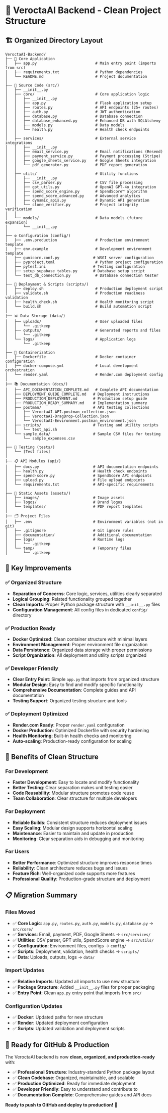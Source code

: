 # 📁 VeroctaAI Backend - Clean Project Structure

## 🏗️ Organized Directory Layout

```
VeroctaAI-Backend/
├── 📱 Core Application
│   ├── app.py                          # Main entry point (imports from src)
│   ├── requirements.txt                # Python dependencies
│   └── README.md                       # Project documentation
│
├── 🔧 Source Code (src/)
│   ├── __init__.py
│   ├── core/                           # Core application logic
│   │   ├── __init__.py
│   │   ├── app.py                      # Flask application setup
│   │   ├── routes.py                   # API endpoints (25+ routes)
│   │   ├── auth.py                     # JWT authentication
│   │   ├── database.py                 # Database connection
│   │   ├── database_enhanced.py        # Enhanced DB with SQLAlchemy
│   │   ├── models.py                   # Data models
│   │   └── health.py                   # Health check endpoints
│   │
│   ├── services/                       # External service integrations
│   │   ├── __init__.py
│   │   ├── email_service.py            # Email notifications (Resend)
│   │   ├── payment_service.py          # Payment processing (Stripe)
│   │   ├── google_sheets_service.py    # Google Sheets integration
│   │   └── pdf_generator.py            # PDF report generation
│   │
│   ├── utils/                          # Utility functions
│   │   ├── __init__.py
│   │   ├── csv_parser.py               # CSV file processing
│   │   ├── gpt_utils.py                # OpenAI GPT-4o integration
│   │   ├── spend_score_engine.py       # SpendScore™ algorithm
│   │   ├── spend_score_advanced.py     # Advanced analytics
│   │   ├── dynamic_apis.py             # Dynamic API generation
│   │   └── clone_verifier.py           # Project integrity verification
│   │
│   └── models/                         # Data models (future expansion)
│       └── __init__.py
│
├── ⚙️ Configuration (config/)
│   ├── .env.production                 # Production environment template
│   ├── env.example                     # Development environment template
│   ├── gunicorn.conf.py               # WSGI server configuration
│   ├── pyproject.toml                  # Python project configuration
│   ├── pytest.ini                     # Testing configuration
│   ├── setup_supabase_tables.py       # Database setup script
│   └── test_db_connection.py           # Database connection tester
│
├── 🚀 Deployment & Scripts (scripts/)
│   ├── deploy.sh                       # Production deployment script
│   ├── validate.sh                     # Production readiness validation
│   ├── health_check.sh                 # Health monitoring script
│   └── build.sh                        # Build automation script
│
├── 📊 Data Storage (data/)
│   ├── uploads/                        # User uploaded files
│   │   └── .gitkeep
│   ├── outputs/                        # Generated reports and files
│   │   └── .gitkeep
│   └── logs/                           # Application logs
│       └── .gitkeep
│
├── 🐳 Containerization
│   ├── Dockerfile                      # Docker container configuration
│   ├── docker-compose.yml              # Local development orchestration
│   └── render.yaml                     # Render.com deployment config
│
├── 📚 Documentation (docs/)
│   ├── API_DOCUMENTATION_COMPLETE.md   # Complete API documentation
│   ├── DEPLOYMENT_GUIDE_COMPLETE.md   # Deployment instructions
│   ├── PRODUCTION_DEPLOYMENT.md       # Production setup guide
│   ├── PRODUCTION_READY_SUMMARY.md    # Implementation summary
│   ├── postman/                       # API testing collections
│   │   ├── VeroctaAI-API.postman_collection.json
│   │   ├── VeroctaAI-DragDrop-Collection.json
│   │   └── VeroctaAI-Environment.postman_environment.json
│   ├── scripts/                       # Testing and utility scripts
│   │   └── test_api.sh
│   └── sample_data/                   # Sample CSV files for testing
│       └── sample_expenses.csv
│
├── 🧪 Testing (tests/)
│   └── [Test files]
│
├── 📋 API Modules (api/)
│   ├── docs.py                        # API documentation endpoints
│   ├── health.py                      # Health check endpoints
│   ├── spend-score.py                 # SpendScore API endpoints
│   ├── upload.py                      # File upload endpoints
│   └── requirements.txt               # API-specific requirements
│
├── 🎨 Static Assets (assets/)
│   ├── images/                        # Image assets
│   ├── logos/                         # Brand logos
│   └── templates/                     # PDF report templates
│
├── 🗂️ Project Files
│   ├── .env                           # Environment variables (not in git)
│   ├── .gitignore                     # Git ignore rules
│   ├── documentation/                 # Additional documentation
│   ├── logs/                          # Runtime logs
│   │   └── .gitkeep
│   └── temp/                          # Temporary files
│       └── .gitkeep
```

## 🌟 Key Improvements

### ✅ **Organized Structure**
- **Separation of Concerns**: Core logic, services, utilities clearly separated
- **Logical Grouping**: Related functionality grouped together
- **Clean Imports**: Proper Python package structure with `__init__.py` files
- **Configuration Management**: All config files in dedicated `config/` directory

### ✅ **Production Ready**
- **Docker Optimized**: Clean container structure with minimal layers
- **Environment Management**: Proper environment file organization
- **Data Persistence**: Organized data storage with proper permissions
- **Script Organization**: All deployment and utility scripts organized

### ✅ **Developer Friendly**
- **Clear Entry Point**: Simple `app.py` that imports from organized structure
- **Modular Design**: Easy to find and modify specific functionality
- **Comprehensive Documentation**: Complete guides and API documentation
- **Testing Support**: Organized testing structure and tools

### ✅ **Deployment Optimized**
- **Render.com Ready**: Proper `render.yaml` configuration
- **Docker Production**: Optimized Dockerfile with security hardening
- **Health Monitoring**: Built-in health checks and monitoring
- **Auto-scaling**: Production-ready configuration for scaling

## 🚀 Benefits of Clean Structure

### **For Development**
- **Faster Development**: Easy to locate and modify functionality
- **Better Testing**: Clear separation makes unit testing easier
- **Code Reusability**: Modular structure promotes code reuse
- **Team Collaboration**: Clear structure for multiple developers

### **For Deployment**
- **Reliable Builds**: Consistent structure reduces deployment issues
- **Easy Scaling**: Modular design supports horizontal scaling
- **Maintenance**: Easier to maintain and update in production
- **Monitoring**: Clear separation aids in debugging and monitoring

### **For Users**
- **Better Performance**: Optimized structure improves response times
- **Reliability**: Clean architecture reduces bugs and issues
- **Feature Rich**: Well-organized code supports more features
- **Professional Quality**: Production-grade structure and deployment

## 📋 Migration Summary

### **Files Moved**
- ✅ **Core Logic**: `app.py`, `routes.py`, `auth.py`, `models.py`, `database.py` → `src/core/`
- ✅ **Services**: Email, payment, PDF, Google Sheets → `src/services/`
- ✅ **Utilities**: CSV parser, GPT utils, SpendScore engine → `src/utils/`
- ✅ **Configuration**: Environment files, configs → `config/`
- ✅ **Scripts**: Deployment, validation, health checks → `scripts/`
- ✅ **Data**: Uploads, outputs, logs → `data/`

### **Import Updates**
- ✅ **Relative Imports**: Updated all imports to use new structure
- ✅ **Package Structure**: Added `__init__.py` files for proper packaging
- ✅ **Entry Point**: Clean `app.py` entry point that imports from `src/`

### **Configuration Updates**
- ✅ **Docker**: Updated paths for new structure
- ✅ **Render**: Updated deployment configuration
- ✅ **Scripts**: Updated validation and deployment scripts

## 🎯 Ready for GitHub & Production

The VeroctaAI backend is now **clean, organized, and production-ready** with:

- ✅ **Professional Structure**: Industry-standard Python package layout
- ✅ **Clean Codebase**: Organized, maintainable, and scalable
- ✅ **Production Optimized**: Ready for immediate deployment
- ✅ **Developer Friendly**: Easy to understand and contribute to
- ✅ **Documentation Complete**: Comprehensive guides and API docs

**Ready to push to GitHub and deploy to production!** 🚀